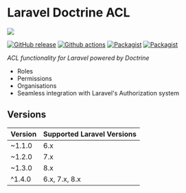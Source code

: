 # Laravel Doctrine ACL

<img src="https://cloud.githubusercontent.com/assets/7728097/12727113/9e4fbc48-c91b-11e5-9987-e263eee9db12.jpg"/>

[![GitHub release](https://img.shields.io/github/release/laravel-doctrine/acl.svg?style=flat-square)](https://packagist.org/packages/laravel-doctrine/acl)
[![Github actions](https://github.com/laravel-doctrine/acl/workflows/CI/badge.svg?branch=1.x)](https://github.com/laravel-doctrine/acl/actions?query=workflow%3ACI+branch%3A1.x)
[![Packagist](https://img.shields.io/packagist/dm/laravel-doctrine/acl.svg?style=flat-square)](https://packagist.org/packages/laravel-doctrine/acl)
[![Packagist](https://img.shields.io/packagist/dt/laravel-doctrine/acl.svg?style=flat-square)](https://packagist.org/packages/laravel-doctrine/acl)

*ACL functionality for Laravel powered by Doctrine*

* Roles
* Permissions
* Organisations
* Seamless integration with Laravel's Authorization system

## Versions

Version | Supported Laravel Versions
:---------|:----------
~1.1.0 | 6.x
~1.2.0 | 7.x
~1.3.0 | 8.x
^1.4.0 | 6.x, 7.x, 8.x
